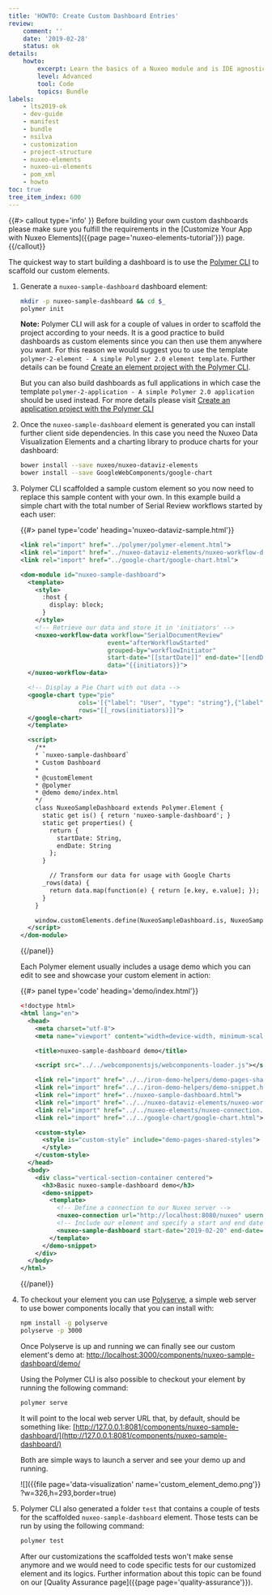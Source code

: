 ```yaml
---
title: 'HOWTO: Create Custom Dashboard Entries'
review:
    comment: ''
    date: '2019-02-28'
    status: ok
details:
    howto:
        excerpt: Learn the basics of a Nuxeo module and is IDE agnostic.
        level: Advanced
        tool: Code
        topics: Bundle
labels:
    - lts2019-ok
    - dev-guide
    - manifest
    - bundle
    - nsilva
    - customization
    - project-structure  
    - nuxeo-elements
    - nuxeo-ui-elements
    - pom_xml
    - howto
toc: true
tree_item_index: 600
---
```


{{#> callout type='info' }}
Before building your own custom dashboards please make sure you fulfill the requirements in the [Customize Your App with Nuxeo Elements]({{page page='nuxeo-elements-tutorial'}}) page.
{{/callout}}

The quickest way to start building a dashboard is to use the [Polymer CLI](https://github.com/Polymer/tools/tree/master/packages/cli) to scaffold our custom elements.

1.  Generate a `nuxeo-sample-dashboard` dashboard element:

    ```bash
    mkdir -p nuxeo-sample-dashboard && cd $_
    polymer init
    ```

    **Note:** Polymer CLI will ask for a couple of values in order to scaffold the project according to your needs. It is a good practice to build dashboards as custom elements since you can then use them anywhere you want. For this reason we would suggest you to use the template `polymer-2-element - A simple Polymer 2.0 element template`. Further details can be found [Create an element project with the Polymer CLI](https://polymer-library.polymer-project.org/2.0/docs/tools/create-element-polymer-cli).

    But you can also build dashboards as full applications in which case the template `polymer-2-application - A simple Polymer 2.0 application` should be used instead. For more details please visit [Create an application project with the Polymer CLI](https://polymer-library.polymer-project.org/2.0/docs/tools/create-app-polymer-cli)

2.  Once the `nuxeo-sample-dashboard` element is generated you can install further client side dependencies. In this case you need the Nuxeo Data Visualization Elements and a charting library to produce charts for your dashboard:

    ```bash
    bower install --save nuxeo/nuxeo-dataviz-elements
    bower install --save GoogleWebComponents/google-chart
    ```

3.  Polymer CLI scaffolded a sample custom element so you now need to replace this sample content with your own. In this example build a simple chart with the total number of Serial Review workflows started by each user:

    {{#> panel type='code' heading='nuxeo-dataviz-sample.html'}}
    ```xml
    <link rel="import" href="../polymer/polymer-element.html">
    <link rel="import" href="../nuxeo-dataviz-elements/nuxeo-workflow-data.html">
    <link rel="import" href="../google-chart/google-chart.html">

    <dom-module id="nuxeo-sample-dashboard">
      <template>
        <style>
          :host {
            display: block;
          }
        </style>
        <!-- Retrieve our data and store it in 'initiators' -->
        <nuxeo-workflow-data workflow="SerialDocumentReview"
                            event="afterWorkflowStarted"
                            grouped-by="workflowInitiator"
                            start-date="[[startDate]]" end-date="[[endDate]]"
                            data="{{initiators}}">
      </nuxeo-workflow-data>

      <!-- Display a Pie Chart with out data -->
      <google-chart type="pie"
                    cols='[{"label": "User", "type": "string"},{"label": "Value", "type": "number"}]'
                    rows="[[_rows(initiators)]]">
      </google-chart>
      </template>

      <script>
        /**
        * `nuxeo-sample-dashboard`
        * Custom Dashboard
        *
        * @customElement
        * @polymer
        * @demo demo/index.html
        */
        class NuxeoSampleDashboard extends Polymer.Element {
          static get is() { return 'nuxeo-sample-dashboard'; }
          static get properties() {
            return {
              startDate: String,
              endDate: String
            };
          }

            // Transform our data for usage with Google Charts
          _rows(data) {
            return data.map(function(e) { return [e.key, e.value]; });
          }
        }

        window.customElements.define(NuxeoSampleDashboard.is, NuxeoSampleDashboard);
      </script>
    </dom-module>
    ```
    {{/panel}}

    Each Polymer element usually includes a usage demo which you can edit to see and showcase your custom element in action:

    {{#> panel type='code' heading='demo/index.html'}}
    ```xml
    <!doctype html>
    <html lang="en">
      <head>
        <meta charset="utf-8">
        <meta name="viewport" content="width=device-width, minimum-scale=1, initial-scale=1, user-scalable=yes">

        <title>nuxeo-sample-dashboard demo</title>

        <script src="../../webcomponentsjs/webcomponents-loader.js"></script>

        <link rel="import" href="../../iron-demo-helpers/demo-pages-shared-styles.html">
        <link rel="import" href="../../iron-demo-helpers/demo-snippet.html">
        <link rel="import" href="../nuxeo-sample-dashboard.html">
        <link rel="import" href="../../nuxeo-dataviz-elements/nuxeo-workflow-data.html">
        <link rel="import" href="../../nuxeo-elements/nuxeo-connection.html">
        <link rel="import" href="../../google-chart/google-chart.html">

        <custom-style>
          <style is="custom-style" include="demo-pages-shared-styles">
          </style>
        </custom-style>
      </head>
      <body>
        <div class="vertical-section-container centered">
          <h3>Basic nuxeo-sample-dashboard demo</h3>
          <demo-snippet>
            <template>
              <!-- Define a connection to our Nuxeo server -->
              <nuxeo-connection url="http://localhost:8080/nuxeo" username="Administrator" password="Administrator"></nuxeo-connection>
              <!-- Include our element and specify a start and end date -->
              <nuxeo-sample-dashboard start-date="2019-02-20" end-date="2019-02-28"></nuxeo-sample-dashboard>
            </template>
          </demo-snippet>
        </div>
      </body>
    </html>
    ```
    {{/panel}}

4.  To checkout your element you can use [Polyserve](https://github.com/Polymer/tools/tree/master/packages/polyserve), a simple web server to use bower components locally that you can install with:

    ```bash
    npm install -g polyserve
    polyserve -p 3000
    ```

    Once Polyserve is up and running we can finally see our custom element's demo at: [http://localhost:3000/components/nuxeo-sample-dashboard/demo/](http://localhost:3000/components/nuxeo-sample-dashboard/demo/)

    Using the Polymer CLI is also possible to checkout your element by running the following command:

    ```bash
    polymer serve
    ```

    It will point to the local web server URL that, by default, should be something like: [http://127.0.0.1:8081/components/nuxeo-sample-dashboard/](http://127.0.0.1:8081/components/nuxeo-sample-dashboard/)

    Both are simple ways to launch a server and see your demo up and running.

    ![]({{file page='data-visualization' name='custom_element_demo.png'}} ?w=326,h=293,border=true)

5. Polymer CLI also generated a folder `test` that contains a couple of tests for the scaffolded `nuxeo-sample-dashboard` element. Those tests can be run by using the following command:

    ```bash
    polymer test
    ```

    After our customizations the scaffolded tests won't make sense anymore and we would need to code specific tests for our customized element and its logics.
    Further information about this topic can be found on our [Quality Assurance page]({{page page='quality-assurance'}}).
